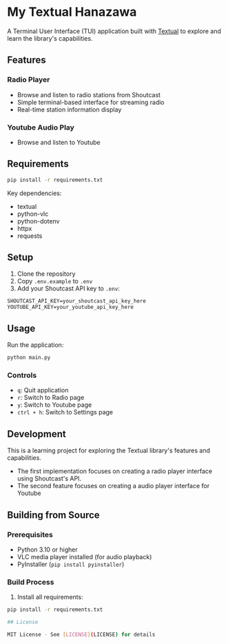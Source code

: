 # My Textual Hanazawa

A Terminal User Interface (TUI) application built with [Textual](https://textual.textualize.io/) to explore and learn the library's capabilities.

## Features

### Radio Player
- Browse and listen to radio stations from Shoutcast
- Simple terminal-based interface for streaming radio
- Real-time station information display

### Youtube Audio Play
- Browse and listen to Youtube

## Requirements

```sh
pip install -r requirements.txt
```

Key dependencies:
- textual
- python-vlc
- python-dotenv
- httpx
- requests

## Setup

1. Clone the repository
2. Copy `.env.example` to `.env`
3. Add your Shoutcast API key to `.env`:
```
SHOUTCAST_API_KEY=your_shoutcast_api_key_here
YOUTUBE_API_KEY=your_youtube_api_key_here
```

## Usage

Run the application:

```sh
python main.py
```

### Controls
- `q`: Quit application
- `r`: Switch to Radio page
- `y`: Switch to Youtube page 
- `ctrl + h`: Switch to Settings page

## Development

This is a learning project for exploring the Textual library's features and capabilities. 
- The first implementation focuses on creating a radio player interface using Shoutcast's API.
- The second feature focuses on creating a audio player interface for Youtube

## Building from Source

### Prerequisites
- Python 3.10 or higher
- VLC media player installed (for audio playback)
- PyInstaller (`pip install pyinstaller`)

### Build Process

1. Install all requirements:
```sh
pip install -r requirements.txt

## License

MIT License - See [LICENSE](LICENSE) for details